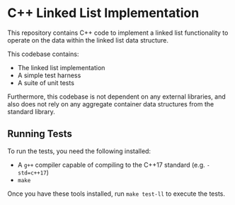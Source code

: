 # C++ Linked List Implementation

This repository contains C++ code to implement a linked list functionality to operate on the data within the linked list data structure.

This codebase contains:

- The linked list implementation
- A simple test harness
- A suite of unit tests

Furthermore, this codebase is not dependent on any external libraries, and also does not rely on any aggregate container data structures from the standard library.

## Running Tests

To run the tests, you need the following installed:

- A `g++` compiler capable of compiling to the C++17 standard (e.g. `-std=c++17`)
- `make`

Once you have these tools installed, run `make test-ll` to execute the tests.
